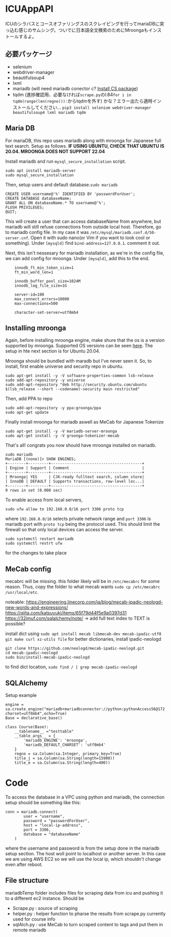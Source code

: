 # ICUAppAPI

ICUのシラバスとコースオファリングスのスクレイピングを行ってmariaDBに突っ込む感じのサムシング。ついでに日本語全文検索のためにMroongaもインストールするよ。

## 必要パッケージ
- selenium
- webdriver-manager
- beautifulsoup4
- lxml
- mariadb (will need mariadb conector c? [Install CS package](https://mariadb.com/docs/connect/programming-languages/c/install/))
- tqdm (進捗確認用、必要なければ`scrape.py`のl:84`for i in tqdm(range(len(regno))):`からtqdmを外す)
かな？エラー出たら適時インストールしてください…
`pip3 install selenium webdriver-manager beautifulsoup4 lxml mariadb tqdm`

## Maria DB

For mariaDB, this repo uses mariadb along with mroonga for Japanese full text search. Setup as follows. **IF USING UBUNTU, CHECK THAT UBUNTU IS 20.04. MROONGA DOES NOT SUPPORT 22.04**

Install mariadb and run `mysql_secure_installation` script.
```
sudo apt install mariadb-server
sudo mysql_secure_installation
```

Then, setup users and default database.`sudo mariadb`
```
CREATE USER username@'%' IDENTIFIED BY 'passwordForUser';
CREATE DATABASE databaseName;
GRANT ALL ON databaseName.* TO username@'%';
FLUSH PRIVILEGES;
QUIT;
```

This will create a user that can access databaseName from anywhere, but mariadb will still refuse connections from outside local host. Therefore, go to mariadb config file. In my case it was `/etc/mysql/mariadb.conf.d/50-server.cnf`. Open it with sudo nano(or Vim if you want to look cool or something). Under `[mysqld]` find `bind-address=127.0.0.1`. comment it out. 

Next, this isn't nessesary for mariadb installation, as we're in the config file, we can add config for mroonga. Under `[mysqld]`, add this to the end.
```
    innodb_ft_min_token_size=1
    ft_min_word_len=1

    innodb_buffer_pool_size=1024M
    innodb_log_file_size=1G

    server-id=100
    max_connect_errors=10000
    max-connections=500

    character-set-server=utf8mb4
```

## Installing mroonga

Again, before installing mroonga engine, make shure that the os is a version supported by mroonga. Supported OS versions can be seen [here](https://mroonga.org/docs/install.html). The setup in hte next section is for Ubuntu 20.04.

Mroonga should be bundled with maradb but I've never seen it. So, to install, first enable universe and security repo in ubuntu.
```
sudo apt-get install -y -V software-properties-common lsb-release
sudo add-apt-repository -y universe
sudo add-apt-repository "deb http://security.ubuntu.com/ubuntu $(lsb_release --short --codename)-security main restricted"
```
Then, add PPA to repo
```
sudo add-apt-repository -y ppa:groonga/ppa
sudo apt-get update
```
Finally install mroonga for mariadb aswell as MeCab for Japanese Tokenize
```
sudo apt-get install -y -V mariadb-server-mroonga
sudo apt-get install -y -V groonga-tokenizer-mecab
```
That's all! congrats you now should have mroonga installed on mariadb.
```
sudo mariadb
MariaDB [(none)]> SHOW ENGINES;
+--------+---------+----------------------------------------+
| Engine | Support | Comment                                | 
+--------+---------+----------------------------------------+
| Mroonga| YES     | CJK-ready fulltext search, column store|
| InnoDB | DEFAULT | Supports transactions, row-level loc...|
+--------+---------+----------------------------------------+
9 rows in set (0.000 sec)
```

To enable access from local servers, 
```
sudo ufw allow to 192.168.0.0/16 port 3306 proto tcp     
```
where `192.168.0.0/16` selects private network range and `port 3306` is mariadb port with `proto tcp` being the protocol used. This should limit the firewall so that only local devices can access the server.

```
sudo systemctl restart mariadb
sudo systemctl restrt ufw
```
for the changes to take place



## MeCab config

mecabrc will be missing. this folder likely will be in `/etc/mecabrc` for some reason. Thus, copy the folder to what mecab wants `sudo cp /etc/mecabrc /usr/local/etc`.


noteable: https://engineering.linecorp.com/ja/blog/mecab-ipadic-neologd-new-words-and-expressions/
https://qiita.com/katsuyuki/items/65f79d44f5e9a0397d31
https://32imuf.com/sqlalchemy/note/  -> add full text index to TEXT is possible?

install dict using `sudo apt install mecab libmecab-dev mecab-ipadic-utf8 git make curl xz-utils file`
for better dictionaries, install ipadic-neologd 
```
git clone https://github.com/neologd/mecab-ipadic-neologd.git
cd mecab-ipadic-neologd
sudo bin/install-mecab-ipadic-neologd
```
to find dict location, `sudo find / | grep mecab-ipadic-neologd`
## SQLAlchemy

Setup example
```
engine = sa.create_engine("mariadb+mariadbconnector://python:pythonAccess56@172.31.54.136:3306/syllabusdb?charset=utf8mb4",echo=True)
Base = declarative_base()

class Course(Base):
    __tablename__ ="testtable"
    __table_args__ = {
        'mariadb_ENGINE': 'mroonga',
        'mariadb_DEFAULT_CHARSET': 'utf8mb4'
    }
    regno = sa.Column(sa.Integer, primary_key=True)
    title_j = sa.Column(sa.String(length=15900))
    title_e = sa.Column(sa.String(length=400))
```


# Code

To access the database in a VPC using python and mariadb, the connection setup should be something like this:
```
conn = mariadb.connect(
        user = "username",
        password = "passwordForUser",
        host = "local-ip-address",
        port = 3306,
        database = "databaseName"
    )
```
where the username and password is from the setup done in the mariadb setup section. The host woll point to localhost or another server. In this case we are using AWS EC2 so we will use the local ip, which shouldn't change even after reboot.


## File structure

mariadbTemp folder includes files for scraping data from icu and pushing it to a different ec2 instance.
Should be 
- Scrape.py : source of scraping
- helper.py : helper function to pharse the results from scrape.py currently used for course info
- sqlAlch.py : use MeCab to turn scraped content to tags and put them in remote mariadb